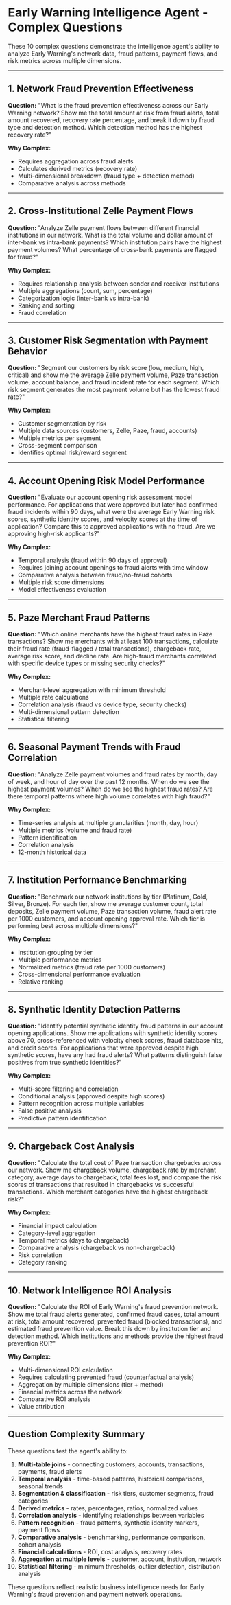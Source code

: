 # Early Warning Intelligence Agent - Complex Questions

These 10 complex questions demonstrate the intelligence agent's ability to analyze Early Warning's network data, fraud patterns, payment flows, and risk metrics across multiple dimensions.

---

## 1. Network Fraud Prevention Effectiveness

**Question:** "What is the fraud prevention effectiveness across our Early Warning network? Show me the total amount at risk from fraud alerts, total amount recovered, recovery rate percentage, and break it down by fraud type and detection method. Which detection method has the highest recovery rate?"

**Why Complex:** 
- Requires aggregation across fraud alerts
- Calculates derived metrics (recovery rate)
- Multi-dimensional breakdown (fraud type + detection method)
- Comparative analysis across methods

---

## 2. Cross-Institutional Zelle Payment Flows

**Question:** "Analyze Zelle payment flows between different financial institutions in our network. What is the total volume and dollar amount of inter-bank vs intra-bank payments? Which institution pairs have the highest payment volumes? What percentage of cross-bank payments are flagged for fraud?"

**Why Complex:**
- Requires relationship analysis between sender and receiver institutions
- Multiple aggregations (count, sum, percentage)
- Categorization logic (inter-bank vs intra-bank)
- Ranking and sorting
- Fraud correlation

---

## 3. Customer Risk Segmentation with Payment Behavior

**Question:** "Segment our customers by risk score (low, medium, high, critical) and show me the average Zelle payment volume, Paze transaction volume, account balance, and fraud incident rate for each segment. Which risk segment generates the most payment volume but has the lowest fraud rate?"

**Why Complex:**
- Customer segmentation by risk
- Multiple data sources (customers, Zelle, Paze, fraud, accounts)
- Multiple metrics per segment
- Cross-segment comparison
- Identifies optimal risk/reward segment

---

## 4. Account Opening Risk Model Performance

**Question:** "Evaluate our account opening risk assessment model performance. For applications that were approved but later had confirmed fraud incidents within 90 days, what were the average Early Warning risk scores, synthetic identity scores, and velocity scores at the time of application? Compare this to approved applications with no fraud. Are we approving high-risk applicants?"

**Why Complex:**
- Temporal analysis (fraud within 90 days of approval)
- Requires joining account openings to fraud alerts with time window
- Comparative analysis between fraud/no-fraud cohorts
- Multiple risk score dimensions
- Model effectiveness evaluation

---

## 5. Paze Merchant Fraud Patterns

**Question:** "Which online merchants have the highest fraud rates in Paze transactions? Show me merchants with at least 100 transactions, calculate their fraud rate (fraud-flagged / total transactions), chargeback rate, average risk score, and decline rate. Are high-fraud merchants correlated with specific device types or missing security checks?"

**Why Complex:**
- Merchant-level aggregation with minimum threshold
- Multiple rate calculations
- Correlation analysis (fraud vs device type, security checks)
- Multi-dimensional pattern detection
- Statistical filtering

---

## 6. Seasonal Payment Trends with Fraud Correlation

**Question:** "Analyze Zelle payment volumes and fraud rates by month, day of week, and hour of day over the past 12 months. When do we see the highest payment volumes? When do we see the highest fraud rates? Are there temporal patterns where high volume correlates with high fraud?"

**Why Complex:**
- Time-series analysis at multiple granularities (month, day, hour)
- Multiple metrics (volume and fraud rate)
- Pattern identification
- Correlation analysis
- 12-month historical data

---

## 7. Institution Performance Benchmarking

**Question:** "Benchmark our network institutions by tier (Platinum, Gold, Silver, Bronze). For each tier, show me average customer count, total deposits, Zelle payment volume, Paze transaction volume, fraud alert rate per 1000 customers, and account opening approval rate. Which tier is performing best across multiple dimensions?"

**Why Complex:**
- Institution grouping by tier
- Multiple performance metrics
- Normalized metrics (fraud rate per 1000 customers)
- Cross-dimensional performance evaluation
- Relative ranking

---

## 8. Synthetic Identity Detection Patterns

**Question:** "Identify potential synthetic identity fraud patterns in our account opening applications. Show me applications with synthetic identity scores above 70, cross-referenced with velocity check scores, fraud database hits, and credit scores. For applications that were approved despite high synthetic scores, have any had fraud alerts? What patterns distinguish false positives from true synthetic identities?"

**Why Complex:**
- Multi-score filtering and correlation
- Conditional analysis (approved despite high scores)
- Pattern recognition across multiple variables
- False positive analysis
- Predictive pattern identification

---

## 9. Chargeback Cost Analysis

**Question:** "Calculate the total cost of Paze transaction chargebacks across our network. Show me chargeback volume, chargeback rate by merchant category, average days to chargeback, total fees lost, and compare the risk scores of transactions that resulted in chargebacks vs successful transactions. Which merchant categories have the highest chargeback risk?"

**Why Complex:**
- Financial impact calculation
- Category-level aggregation
- Temporal metrics (days to chargeback)
- Comparative analysis (chargeback vs non-chargeback)
- Risk correlation
- Category ranking

---

## 10. Network Intelligence ROI Analysis

**Question:** "Calculate the ROI of Early Warning's fraud prevention network. Show me total fraud alerts generated, confirmed fraud cases, total amount at risk, total amount recovered, prevented fraud (blocked transactions), and estimated fraud prevention value. Break this down by institution tier and detection method. Which institutions and methods provide the highest fraud prevention ROI?"

**Why Complex:**
- Multi-dimensional ROI calculation
- Requires calculating prevented fraud (counterfactual analysis)
- Aggregation by multiple dimensions (tier + method)
- Financial metrics across the network
- Comparative ROI analysis
- Value attribution

---

## Question Complexity Summary

These questions test the agent's ability to:

1. **Multi-table joins** - connecting customers, accounts, transactions, payments, fraud alerts
2. **Temporal analysis** - time-based patterns, historical comparisons, seasonal trends
3. **Segmentation & classification** - risk tiers, customer segments, fraud categories
4. **Derived metrics** - rates, percentages, ratios, normalized values
5. **Correlation analysis** - identifying relationships between variables
6. **Pattern recognition** - fraud patterns, synthetic identity markers, payment flows
7. **Comparative analysis** - benchmarking, performance comparison, cohort analysis
8. **Financial calculations** - ROI, cost analysis, recovery rates
9. **Aggregation at multiple levels** - customer, account, institution, network
10. **Statistical filtering** - minimum thresholds, outlier detection, distribution analysis

These questions reflect realistic business intelligence needs for Early Warning's fraud prevention and payment network operations.


